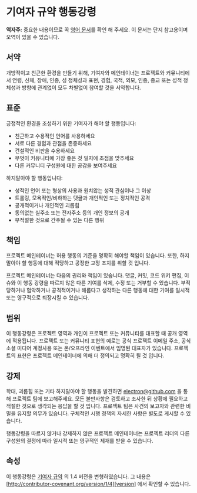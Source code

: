 # 기여자 규약 행동강령

**역자주:** 중요한 내용이므로 꼭 [영어 문서](/CODE_OF_CONDUCT.md)를 확인 해
주세요. 이 문서는 단지 참고용이며 오역이 있을 수 있습니다.

## 서약

개방적이고 친근한 환경을 만들기 위해, 기여자와 메인테이너는 프로젝트와
커뮤니티에서 연령, 신체, 장애, 인종, 성 정체성과 표현, 경험, 국적, 외모, 인종,
종교 또는 성적 정체성과 방향에 관계없이 모두 차별없이 참여할 것을 서약합니다.

## 표준

긍정적인 환경을 조성하기 위한 기여자가 해야 할 행동입니다:

* 친근하고 수용적인 언어를 사용하세요
* 서로 다른 경험과 관점을 존중하세요
* 건설적인 비판을 수용하세요
* 무엇이 커뮤니티에 가장 좋은 것 일지에 초점을 맞추세요
* 다른 커뮤니티 구성원에 대한 공감을 보여주세요

하지말아야 할 행동입니다:

* 성적인 언어 또는 형상의 사용과 원치않는 성적 관심이나 그 이상
* 트롤링, 모욕적인/비하하는 댓글과 개인적인 또는 정치적인 공격
* 공개적이거나 개인적인 괴롭힘
* 동의없는 실주소 또는 전자주소 등의 개인 정보의 공개
* 부적절한 것으로 간주될 수 있는 다른 행위

## 책임

프로젝트 메인테이너는 허용 행동의 기준을 명확히 해야할 책임이 있습니다. 또한,
하지말아야 할 행동에 대해 적당하고 공정한 교정 조치를 취할 것 입니다.

프로젝트 메인테이너는 다음의 권리와 책임이 있습니다. 댓글, 커밋, 코드 위키
편집, 이슈와 이 행동 강령을 따르지 않은 다른 기여를 삭제, 수정 또는 거부할 수
있습니다. 부적당하거나 험악하거나 공격적이거나 해롭다고 생각하는 다른 행동에
대한 기여를 일시적 또는 영구적으로 퇴장시킬 수 있습니다.

## 범위

이 행동강령은 프로젝트 영역과 개인이 프로젝트 또는 커뮤니티를 대표할 때 공개
영역에 적용됩니다. 프로젝트 또는 커뮤니티 표현의 예로는 공식 프로젝트 이메일
주소, 공식 소셜 미디어 계정사용 또는 온/오프라인 이벤트에서 임명된 대표자가
있습니다. 프로젝트의 표현은 프로젝트 메인테이너에 의해 더 정의되고 명확히 될 것
입니다.

## 강제

학대, 괴롭힘 또는 기타 하지말아야 할 행동을 발견하면
[electron@github.com](mailto:electron@github.com) 을 통해 프로젝트 팀에
보고해주세요. 모든 불만사항은 검토하고 조사한 뒤 상황에 필요하고 적절한 것으로
생각되는 응답을 할 것 입니다. 프로젝트 팀은 사건의 보고자와 관련한 비밀을
유지할 의무가 있습니다. 구체적인 시행 정책의 자세한 사항은 별도로 게시할 수
있습니다.

행동강령을 따르지 않거나 강제하지 않은 프로젝트 메인테이너는 프로젝트 리더의
다른 구성원의 결정에 따라 일시적 또는 영구적인 제재를 받을 수 있습니다.

## 속성

이 행동강령은 [기여자 규약][homepage] 의 1.4 버전을 변형하였습니다. 그 내용은
[http://contributor-covenant.org/version/1/4][version] 에서 확인할 수 있습니다.

[homepage]: http://contributor-covenant.org
[version]: http://contributor-covenant.org/version/1/4/
